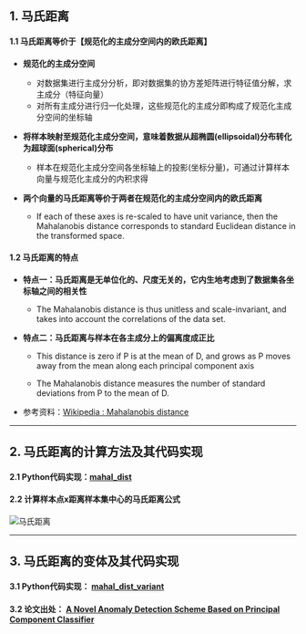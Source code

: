

## 1. 马氏距离

#### 1.1 马氏距离等价于【规范化的主成分空间内的欧氏距离】
  
- **规范化的主成分空间**
  - 对数据集进行主成分分析，即对数据集的协方差矩阵进行特征值分解，求主成分（特征向量）
  - 对所有主成分进行归一化处理，这些规范化的主成分即构成了规范化主成分空间的坐标轴

- **将样本映射至规范化主成分空间，意味着数据从超椭圆(ellipsoidal)分布转化为超球面(spherical)分布**
  - 样本在规范化主成分空间各坐标轴上的投影(坐标分量)，可通过计算样本向量与规范化主成分的内积求得

- **两个向量的马氏距离等价于两者在规范化的主成分空间内的欧氏距离** 
  - If each of these axes is re-scaled to have unit variance, then the Mahalanobis distance corresponds to standard Euclidean distance in the transformed space. 


#### 1.2 马氏距离的特点
- **特点一：马氏距离是无单位化的、尺度无关的，它内生地考虑到了数据集各坐标轴之间的相关性**
  - The Mahalanobis distance is thus unitless and scale-invariant, and takes into account the correlations of the data set.
 
- **特点二：马氏距离与样本在各主成分上的偏离度成正比**
   - This distance is zero if P is at the mean of D, and grows as P moves away from the mean along each principal component axis

   - The Mahalanobis distance measures the number of standard deviations from P to the mean of D. 

- 参考资料：[Wikipedia : Mahalanobis distance](https://en.wikipedia.org/wiki/Mahalanobis_distance) 

---

## 2. 马氏距离的计算方法及其代码实现
#### 2.1 Python代码实现：[mahal_dist](./mahal_dist.py) 

#### 2.2 计算样本点x距离样本集中心的马氏距离公式   
![马氏距离](./Pics/mahal_dist.jpg)

---

## 3. 马氏距离的变体及其代码实现   
#### 3.1 Python代码实现： [mahal_dist_variant](./mahal_dist_variant.py)

#### 3.2 论文出处： [A Novel Anomaly Detection Scheme Based on Principal Component Classifier](https://github.com/Albertsr/Anomaly-Detection/blob/master/UnSupervised-Based%20on%20PCA/Papers/A%20Novel%20Anomaly%20Detection%20Scheme%20Based%20on%20Principal%20Component%20Classifier.pdf) 